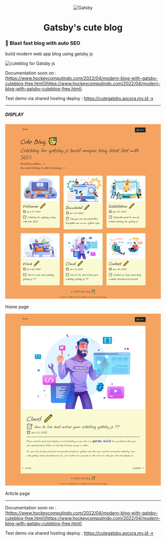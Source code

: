 <p align="center">
    <img alt="Gatsby" src="https://www.gatsbyjs.com/Gatsby-Monogram.svg" width="60" />
</p>
<h1 align="center">
  Gatsby's cute blog
</h1>

### 🚀 Blast fast blog with auto SEO

build modern web app blog using gatsby js

![cuteblog for Gatsby js](1.png)

Documentation soon on : [https://www.hockeycomputindo.com/2022/04/modern-blog-with-gatsby-cuteblog-free.html](https://www.hockeycomputindo.com/2022/04/modern-blog-with-gatsby-cuteblog-free.html)

Test demo via shared hosting deploy : [https://cutegatsby.axcora.my.id →](https://cutegatsby.axcora.my.id/)

------------------------

##### DISPLAY

![cuteblog for Gatsby js](2.png)

Home page

![cuteblog for Gatsby js](3.png)

Article page

-------------------------


Documentation soon on : [https://www.hockeycomputindo.com/2022/04/modern-blog-with-gatsby-cuteblog-free.html](https://www.hockeycomputindo.com/2022/04/modern-blog-with-gatsby-cuteblog-free.html)

Test demo via shared hosting deploy : [https://cutegatsby.axcora.my.id →](https://cutegatsby.axcora.my.id/)
